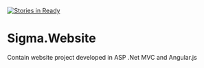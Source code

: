 [![Stories in Ready](https://badge.waffle.io/StratosAgein/Sigma.Website.png?label=ready&title=Ready)](https://waffle.io/StratosAgein/Sigma.Website)
# Sigma.Website
Contain website project developed in ASP .Net MVC and Angular.js
